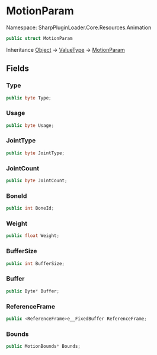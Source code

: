 # MotionParam

Namespace: SharpPluginLoader.Core.Resources.Animation

```csharp
public struct MotionParam
```

Inheritance [Object](https://docs.microsoft.com/en-us/dotnet/api/System.Object) → [ValueType](https://docs.microsoft.com/en-us/dotnet/api/System.ValueType) → [MotionParam](./SharpPluginLoader.Core.Resources.Animation.MotionParam.md)

## Fields

### **Type**

```csharp
public byte Type;
```

### **Usage**

```csharp
public byte Usage;
```

### **JointType**

```csharp
public byte JointType;
```

### **JointCount**

```csharp
public byte JointCount;
```

### **BoneId**

```csharp
public int BoneId;
```

### **Weight**

```csharp
public float Weight;
```

### **BufferSize**

```csharp
public int BufferSize;
```

### **Buffer**

```csharp
public Byte* Buffer;
```

### **ReferenceFrame**

```csharp
public <ReferenceFrame>e__FixedBuffer ReferenceFrame;
```

### **Bounds**

```csharp
public MotionBounds* Bounds;
```
